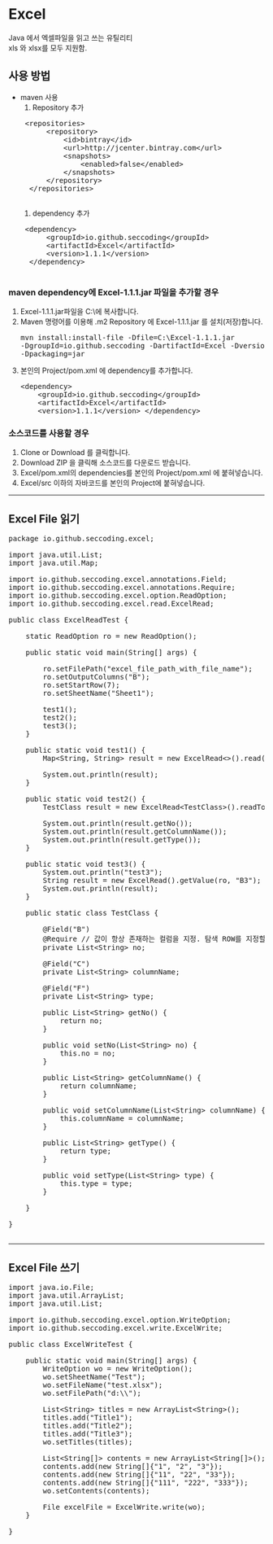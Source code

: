# Excel
Java 에서 엑셀파일을 읽고 쓰는 유틸리티<br/>
xls 와 xlsx를 모두 지원함.


## 사용 방법
* maven 사용
   1. Repository 추가
   <pre>
   &lt;repositories>
		&lt;repository>
			&lt;id>bintray&lt;/id>
			&lt;url>http://jcenter.bintray.com&lt;/url>
			&lt;snapshots>
				&lt;enabled>false&lt;/enabled>
			&lt;/snapshots>
		&lt;/repository>
	&lt;/repositories>
   </pre>
   1. dependency 추가
   <pre>
   &lt;dependency>
		&lt;groupId>io.github.seccoding&lt;/groupId>
		&lt;artifactId>Excel&lt;/artifactId>
		&lt;version>1.1.1&lt;/version>
	&lt;/dependency>
   </pre>
   
### maven dependency에 Excel-1.1.1.jar 파일을 추가할 경우
1. Excel-1.1.1.jar파일을 C:\에 복사합니다.
1. Maven 명령어를 이용해 .m2 Repository 에 Excel-1.1.1.jar 를 설치(저장)합니다.<pre>mvn install:install-file -Dfile=C:\Excel-1.1.1.jar -DgroupId=io.github.seccoding -DartifactId=Excel -Dversion=1.1.1 -Dpackaging=jar</pre>
1. 본인의 Project/pom.xml 에 dependency를 추가합니다.<pre>
	&lt;dependency&gt;
	&nbsp;&nbsp;&nbsp;&nbsp;&lt;groupId&gt;io.github.seccoding&lt;/groupId&gt;
	&nbsp;&nbsp;&nbsp;&nbsp;&lt;artifactId&gt;Excel&lt;/artifactId&gt;
	&nbsp;&nbsp;&nbsp;&nbsp;&lt;version&gt;1.1.1&lt;/version&gt;
	&lt;/dependency&gt;
</pre>

### 소스코드를 사용할 경우
1. Clone or Download 를 클릭합니다.
1. Download ZIP 을 클릭해 소스코드를 다운로드 받습니다.
1. Excel/pom.xml의 dependencies를 본인의 Project/pom.xml 에 붙혀넣습니다.
1. Excel/src 이하의 자바코드를 본인의 Project에 붙혀넣습니다. 
---
## Excel File 읽기
<pre>
package io.github.seccoding.excel;

import java.util.List;
import java.util.Map;

import io.github.seccoding.excel.annotations.Field;
import io.github.seccoding.excel.annotations.Require;
import io.github.seccoding.excel.option.ReadOption;
import io.github.seccoding.excel.read.ExcelRead;

public class ExcelReadTest {

	static ReadOption ro = new ReadOption();

	public static void main(String[] args) {

		ro.setFilePath("excel_file_path_with_file_name");
		ro.setOutputColumns("B");
		ro.setStartRow(7);
		ro.setSheetName("Sheet1");
		
		test1();
		test2();
		test3();
	}

	public static void test1() {
		Map&lt;String, String> result = new ExcelRead&lt;>().read(ro);

		System.out.println(result);
	}

	public static void test2() {
		TestClass result = new ExcelRead&lt;TestClass>().readToObject(ro, TestClass.class);

		System.out.println(result.getNo());
		System.out.println(result.getColumnName());
		System.out.println(result.getType());
	}
	
	public static void test3() {
		System.out.println("test3");
		String result = new ExcelRead().getValue(ro, "B3");
		System.out.println(result);
	}

	public static class TestClass {

		@Field("B")
		@Require // 값이 항상 존재하는 컬럼을 지정. 탐색 ROW를 지정할 때 사용.
		private List&lt;String> no;
		
		@Field("C")
		private List&lt;String> columnName;
		
		@Field("F")
		private List&lt;String> type;

		public List&lt;String> getNo() {
			return no;
		}

		public void setNo(List&lt;String> no) {
			this.no = no;
		}

		public List&lt;String> getColumnName() {
			return columnName;
		}

		public void setColumnName(List&lt;String> columnName) {
			this.columnName = columnName;
		}

		public List&lt;String> getType() {
			return type;
		}

		public void setType(List&lt;String> type) {
			this.type = type;
		}

	}

}

</pre>

---
## Excel File 쓰기
<pre>
import java.io.File;
import java.util.ArrayList;
import java.util.List;

import io.github.seccoding.excel.option.WriteOption;
import io.github.seccoding.excel.write.ExcelWrite;

public class ExcelWriteTest {

	public static void main(String[] args) {
		WriteOption wo = new WriteOption();
		wo.setSheetName("Test");
		wo.setFileName("test.xlsx");
		wo.setFilePath("d:\\");
		
		List&lt;String&gt; titles = new ArrayList&lt;String&gt;();
		titles.add("Title1");
		titles.add("Title2");
		titles.add("Title3");
		wo.setTitles(titles);
		
		List&lt;String[]&gt; contents = new ArrayList&lt;String[]&gt;();
		contents.add(new String[]{"1", "2", "3"});
		contents.add(new String[]{"11", "22", "33"});
		contents.add(new String[]{"111", "222", "333"});
		wo.setContents(contents);
		
		File excelFile = ExcelWrite.write(wo);
	}
	
}
</pre>
